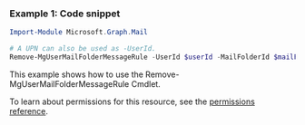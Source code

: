 ### Example 1: Code snippet

```powershellImport-Module Microsoft.Graph.Mail

# A UPN can also be used as -UserId.
Remove-MgUserMailFolderMessageRule -UserId $userId -MailFolderId $mailFolderId -MessageRuleId $messageRuleId
```
This example shows how to use the Remove-MgUserMailFolderMessageRule Cmdlet.
To learn about permissions for this resource, see the [permissions reference](/graph/permissions-reference).

